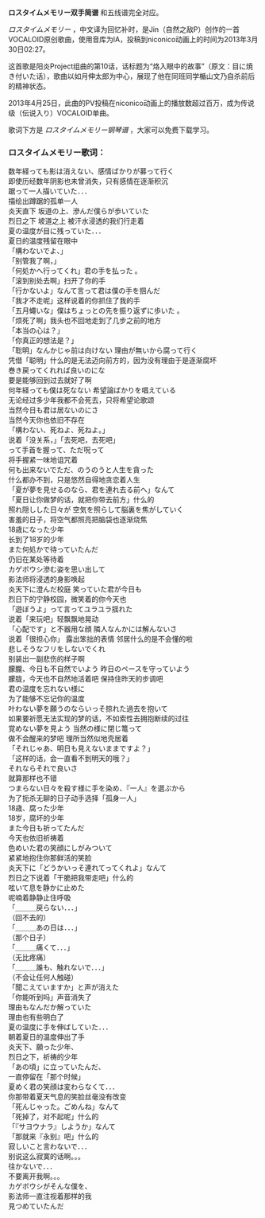 

**ロスタイムメモリー双手简谱** 和五线谱完全对应。

_ロスタイムメモリー_
，中文译为回忆补时，是Jin（自然之敌P）创作的一首VOCALOID原创歌曲，使用音库为IA，投稿到niconico动画上的时间为2013年3月30日02:27。

这首歌是阳炎Project组曲的第10话，话标题为“烙入眼中的故事”（原文：目に焼き付いた话），歌曲以如月伸太郎为中心，展现了他在同班同学楯山文乃自杀前后的精神状态。

2013年4月25日，此曲的PV投稿在niconico动画上的播放数超过百万，成为传说级（伝说入り）VOCALOID单曲。

歌词下方是 _ロスタイムメモリー钢琴谱_ ，大家可以免费下载学习。

### ロスタイムメモリー歌词：

数年経っても影は消えない、感情ばかりが募って行く  
即使历经数年阴影也未曾消失，只有感情在逐渐积沉  
踞って一人描いていた．．．  
描绘出蹲踞的孤单一人  
炎天直下 坂道の上、滲んだ僕らが歩いていた  
烈日之下 坡道之上 被汗水浸透的我们行走着  
夏の温度が目に残っていた．．．  
夏日的温度残留在眼中  
「構わないでよ、」  
「别管我了啊，」  
「何処かへ行ってくれ」君の手を払った 。  
「滚到别处去啊」扫开了你的手  
「行かないよ」なんて言って君は僕の手を掴んだ  
「我才不走呢」这样说着的你抓住了我的手  
「五月蠅いな」僕はちょっとの先を振り返ずに歩いた 。  
「烦死了啊」我头也不回地走到了几步之前的地方  
「本当の心は？」  
「你真正的想法是？」  
「聡明」なんかじゃ前は向けない 理由が無いから腐って行く  
凭借「聪明」什么的是无法迈向前方的，因为没有理由于是逐渐腐坏  
巻き戻ってくれれば良いのにな  
要是能够回到过去就好了啊  
何年経っても僕は死なない 希望論ばかりを唱えている  
无论经过多少年我都不会死去，只将希望论歌颂  
当然今日も君は居ないのにさ  
当然今天你也依旧不存在  
「構わない、死ねよ、死ねよ。」  
说着「没关系，」「去死吧，去死吧」  
って手首を握って、ただ呪って  
将手握紧一味地诅咒着  
何も出来ないでただ、のうのうと人生を貪った  
什么都办不到，只是悠然自得地贪恋着人生  
「夏が夢を見せるのなら、君を連れ去る前へ」なんて  
「夏日让你做梦的话，就把你带去前方」什么的  
照れ隠しした日々が 空気を照らして脳裏を焦がしていく  
害羞的日子，将空气都照亮把脑袋也逐渐烧焦  
18歳になった少年  
长到了18岁的少年  
また何処かで待っていたんだ  
仍旧在某处等待着  
カゲボウシ滲む姿を思い出して  
影法师将浸透的身影唤起  
炎天下に澄んだ校庭 笑っていた君が今日も  
烈日下的宁静校园，微笑着的你今天也  
「遊ぼうよ」って言ってユラユラ揺れた  
说着「来玩吧」轻飘飘地晃动  
「心配です」と不器用な顔 隣人なんかには解んないさ  
说着「很担心你」 露出笨拙的表情 邻居什么的是不会懂的啦  
悲しそうなフリをしないでくれ  
别装出一副悲伤的样子啊  
朦朧、今日も不自然でいよう 昨日のペースを守っていよう  
朦胧，今天也不自然地活着吧 保持住昨天的步调吧  
君の温度を忘れない様に  
为了能够不忘记你的温度  
叶わない夢を願うのならいっそ掠れた過去を抱いて  
如果要祈愿无法实现的梦的话，不如索性去拥抱断续的过往  
覚めない夢を見よう 当然の様に閉じ篭って  
做不会醒来的梦吧 理所当然似地壳居着  
「それじゃあ、明日も見えないままですよ？」  
「这样的话，会一直看不到明天的哦？」  
それならそれで良いさ  
就算那样也不错  
つまらない日々を殺す様に手を染め、『一人』を選ぶから  
为了扼杀无聊的日子动手选择「孤身一人」  
18歳、腐った少年  
18岁，腐坏的少年  
また今日も祈ってたんだ  
今天也依旧祈祷着  
色めいた君の笑顔にしがみついて  
紧紧地抱住你那鲜活的笑脸  
炎天下に「どうかいっそ連れてってくれよ」なんて  
烈日之下说着「干脆把我带走吧」什么的  
呟いて息を静かに止めた  
呢喃着静静止住呼吸  
「＿＿＿戻らない．．．」  
（回不去的）  
「＿＿＿あの日は．．．」  
（那个日子）  
「＿＿＿痛くて．．．」  
（无比疼痛）  
「＿＿＿誰も、触れないで．．．」  
（不会让任何人触碰）  
「聞こえていますか」と声が消えた  
「你能听到吗」声音消失了  
理由もなんだか解っていた  
理由也有些明白了  
夏の温度に手を伸ばしていた．．．  
朝着夏日的温度伸出了手  
炎天下、願った少年、  
烈日之下，祈祷的少年  
「あの頃」に立っていたんだ、  
一直停留在「那个时候」  
夏めく君の笑顔は変わらなくて．．．  
你那带着夏天气息的笑脸丝毫没有改变  
「死んじゃった。ごめんね」なんて  
「死掉了，对不起呢」什么的  
「『サヨウナラ』しようか」なんて  
「那就来『永别』吧」什么的  
寂しいこと言わないで．．．  
别说这么寂寞的话啊。。。  
往かないで．．．  
不要离开我啊。。。  
カゲボウシがそんな僕を、  
影法师一直注视着那样的我  
見つめていたんだ

